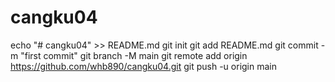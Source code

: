 # cangku04
echo "# cangku04" >> README.md
git init
git add README.md
git commit -m "first commit"
git branch -M main
git remote add origin https://github.com/whb890/cangku04.git
git push -u origin main
